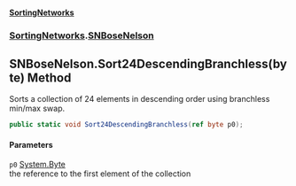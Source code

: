 #### [SortingNetworks](./index.md 'index')
### [SortingNetworks](./SortingNetworks.md 'SortingNetworks').[SNBoseNelson](./SortingNetworks-SNBoseNelson.md 'SortingNetworks.SNBoseNelson')
## SNBoseNelson.Sort24DescendingBranchless(byte) Method
Sorts a collection of 24 elements in descending order using branchless min/max swap.  
```csharp
public static void Sort24DescendingBranchless(ref byte p0);
```
#### Parameters
<a name='SortingNetworks-SNBoseNelson-Sort24DescendingBranchless(byte)-p0'></a>
`p0` [System.Byte](https://docs.microsoft.com/en-us/dotnet/api/System.Byte 'System.Byte')  
the reference to the first element of the collection  
  
